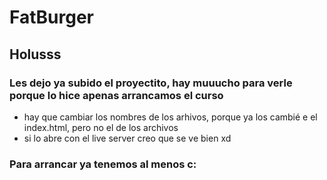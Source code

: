 # FatBurger

## Holusss 

### Les dejo ya subido el proyectito, hay muuucho para verle porque lo hice apenas arrancamos el curso

* hay que cambiar los nombres de los arhivos, porque ya los cambié e el index.html, pero no el de los archivos
* si lo abre con el live server creo que se ve bien xd

### Para arrancar ya tenemos al menos c:
